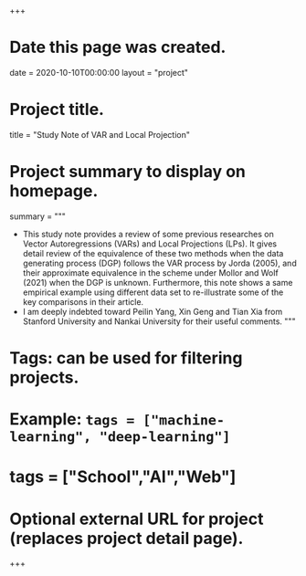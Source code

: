 
+++
# Date this page was created.
date = 2020-10-10T00:00:00
layout = "project"

# Project title.
title = "Study Note of VAR and Local Projection"

# Project summary to display on homepage.
summary = """
 - This study note provides a review of some previous researches on Vector Autoregressions (VARs) and Local Projections (LPs). It gives detail review of the equivalence of these two methods when the data generating process (DGP) follows the VAR process by Jorda (2005), and their approximate equivalence in the scheme under Mollor and Wolf (2021) when the DGP is unknown. Furthermore, this note shows a same empirical example using different data set to re-illustrate some of the key comparisons in their article.
 - I am deeply indebted toward Peilin Yang, Xin Geng and Tian Xia from Stanford University and Nankai University for their useful comments.
 """
# Tags: can be used for filtering projects.
# Example: `tags = ["machine-learning", "deep-learning"]`
# tags = ["School","AI","Web"]

# Optional external URL for project (replaces project detail page).
+++

